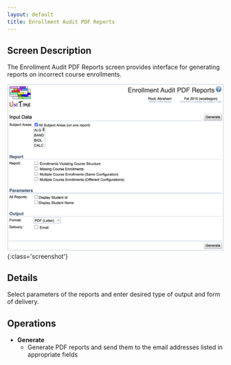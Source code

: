 ```yaml
---
layout: default
title: Enrollment Audit PDF Reports
---
```



## Screen Description

The Enrollment Audit PDF Reports screen provides interface for generating reports on incorrect course enrollments.

![Enrollment Audit PDF Reports](images/enrollment-audit-pdf-reports-1.png){:class='screenshot'}

## Details

Select parameters of the reports and enter desired type of output and form of delivery.

## Operations

* **Generate**
	* Generate PDF reports and send them to the email addresses listed in appropriate fields
